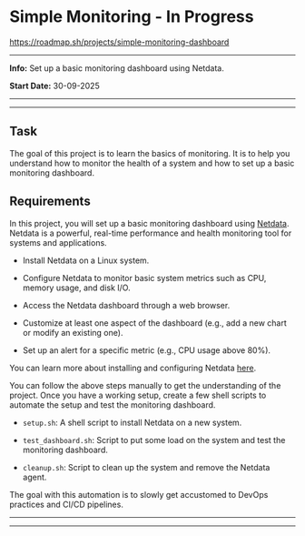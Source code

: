 # Simple Monitoring - In Progress
https://roadmap.sh/projects/simple-monitoring-dashboard
___
**Info:**
	Set up a basic monitoring dashboard using Netdata.

**Start Date:** 
	30-09-2025
___
___
## Task
The goal of this project is to learn the basics of monitoring. It is to help you understand how to monitor the health of a system and how to set up a basic monitoring dashboard.

## Requirements
In this project, you will set up a basic monitoring dashboard using [Netdata](https://github.com/netdata/netdata). Netdata is a powerful, real-time performance and health monitoring tool for systems and applications.

- Install Netdata on a Linux system.
    
- Configure Netdata to monitor basic system metrics such as CPU, memory usage, and disk I/O.
    
- Access the Netdata dashboard through a web browser.
    
- Customize at least one aspect of the dashboard (e.g., add a new chart or modify an existing one).
    
- Set up an alert for a specific metric (e.g., CPU usage above 80%).
    

You can learn more about installing and configuring Netdata [here](https://learn.netdata.cloud/docs/agent/packaging/installer).

You can follow the above steps manually to get the understanding of the project. Once you have a working setup, create a few shell scripts to automate the setup and test the monitoring dashboard.

- `setup.sh`: A shell script to install Netdata on a new system.
    
- `test_dashboard.sh`: Script to put some load on the system and test the monitoring dashboard.
    
- `cleanup.sh`: Script to clean up the system and remove the Netdata agent.
    

The goal with this automation is to slowly get accustomed to DevOps practices and CI/CD pipelines.

___
___
